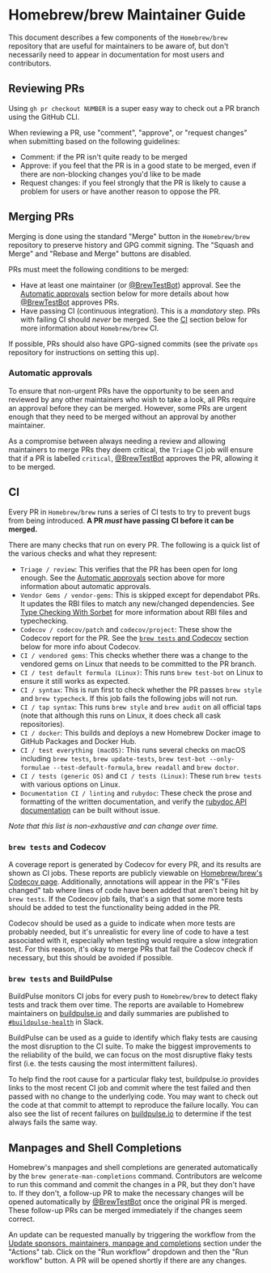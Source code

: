 # Homebrew/brew Maintainer Guide

This document describes a few components of the `Homebrew/brew` repository that are useful for maintainers to be aware of, but don't necessarily need to appear in documentation for most users and contributors.

## Reviewing PRs

Using `gh pr checkout NUMBER` is a super easy way to check out a PR branch using the GitHub CLI.

When reviewing a PR, use "comment", "approve", or "request changes" when submitting based on the following guidelines:

- Comment: if the PR isn't quite ready to be merged
- Approve: if you feel that the PR is in a good state to be merged, even if there are non-blocking changes you'd like to be made
- Request changes: if you feel strongly that the PR is likely to cause a problem for users or have another reason to oppose the PR.

## Merging PRs

Merging is done using the standard "Merge" button in the `Homebrew/brew` repository to preserve history and GPG commit signing. The "Squash and Merge" and "Rebase and Merge" buttons are disabled.

PRs must meet the following conditions to be merged:

- Have at least one maintainer (or [@BrewTestBot](https://github.com/BrewTestBot)) approval. See the [Automatic approvals](#automatic-approvals) section below for more details about how [@BrewTestBot](https://github.com/BrewTestBot) approves PRs.
- Have passing CI (continuous integration). This is a _mandatory_ step. PRs with failing CI should _never_ be merged. See the [CI](#ci) section below for more information about `Homebrew/brew` CI.

If possible, PRs should also have GPG-signed commits (see the private `ops` repository for instructions on setting this up).

### Automatic approvals

To ensure that non-urgent PRs have the opportunity to be seen and reviewed by any other maintainers who wish to take a look, all PRs require an approval before they can be merged. However, some PRs are urgent enough that they need to be merged without an approval by another maintainer.

As a compromise between always needing a review and allowing maintainers to merge PRs they deem critical, the `Triage` CI job will ensure that if a PR is labelled `critical`, [@BrewTestBot](https://github.com/BrewTestBot) approves the PR, allowing it to be merged.

## CI

Every PR in `Homebrew/brew` runs a series of CI tests to try to prevent bugs from being introduced. **A PR _must_ have passing CI before it can be merged.**

There are many checks that run on every PR. The following is a quick list of the various checks and what they represent:

- `Triage / review`: This verifies that the PR has been open for long enough. See the [Automatic approvals](#automatic-approvals) section above for more information about automatic approvals.
- `Vendor Gems / vendor-gems`: This is skipped except for dependabot PRs. It updates the RBI files to match any new/changed dependencies. See [Type Checking With Sorbet](Typechecking.md) for more information about RBI files and typechecking.
- `Codecov / codecov/patch` and `codecov/project`: These show the Codecov report for the PR. See the [`brew tests` and Codecov](#brew-tests-and-codecov) section below for more info about Codecov.
- `CI / vendored gems`: This checks whether there was a change to the vendored gems on Linux that needs to be committed to the PR branch.
- `CI / test default formula (Linux)`: This runs `brew test-bot` on Linux to ensure it still works as expected.
- `CI / syntax`: This is run first to check whether the PR passes `brew style` and `brew typecheck`. If this job fails the following jobs will not run.
- `CI / tap syntax`: This runs `brew style` and `brew audit` on all official taps (note that although this runs on Linux, it does check all cask repositories).
- `CI / docker`: This builds and deploys a new Homebrew Docker image to GitHub Packages and Docker Hub.
- `CI / test everything (macOS)`: This runs several checks on macOS including `brew tests`, `brew update-tests`, `brew test-bot --only-formulae --test-default-formula`, `brew readall` and `brew doctor`.
- `CI / tests (generic OS)` and `CI / tests (Linux)`: These run `brew tests` with various options on Linux.
- `Documentation CI / linting` and `rubydoc`: These check the prose and formatting of the written documentation, and verify the [rubydoc API documentation](https://rubydoc.brew.sh) can be built without issue.

_Note that this list is non-exhaustive and can change over time._

### `brew tests` and Codecov

A coverage report is generated by Codecov for every PR, and its results are shown as CI jobs. These reports are publicly viewable on [Homebrew/brew's Codecov page](https://app.codecov.io/gh/Homebrew/brew). Additionally, annotations will appear in the PR's "Files changed" tab where lines of code have been added that aren't being hit by `brew tests`. If the Codecov job fails, that's a sign that some more tests should be added to test the functionality being added in the PR.

Codecov should be used as a guide to indicate when more tests are probably needed, but it's unrealistic for every line of code to have a test associated with it, especially when testing would require a slow integration test. For this reason, it's okay to merge PRs that fail the Codecov check if necessary, but this should be avoided if possible.

### `brew tests` and BuildPulse

BuildPulse monitors CI jobs for every push to `Homebrew/brew` to detect flaky tests and track them over time. The reports are available to Homebrew maintainers on [buildpulse.io](https://app.buildpulse.io/@Homebrew) and daily summaries are published to [`#buildpulse-health`](https://machomebrew.slack.com/archives/C0268BSJBJ8) in Slack.

BuildPulse can be used as a guide to identify which flaky tests are causing the most disruption to the CI suite. To make the biggest improvements to the reliability of the build, we can focus on the most disruptive flaky tests first (i.e. the tests causing the most intermittent failures).

To help find the root cause for a particular flaky test, buildpulse.io provides links to the most recent CI job and commit where the test failed and then passed with no change to the underlying code. You may want to check out the code at that commit to attempt to reproduce the failure locally. You can also see the list of recent failures on [buildpulse.io](https://app.buildpulse.io/@Homebrew) to determine if the test always fails the same way.

## Manpages and Shell Completions

Homebrew's manpages and shell completions are generated automatically by the `brew generate-man-completions` command. Contributors are welcome to run this command and commit the changes in a PR, but they don't have to. If they don't, a follow-up PR to make the necessary changes will be opened automatically by [@BrewTestBot](https://github.com/BrewTestBot) once the original PR is merged. These follow-up PRs can be merged immediately if the changes seem correct.

An update can be requested manually by triggering the workflow from the [Update sponsors, maintainers, manpage and completions](https://github.com/Homebrew/brew/actions/workflows/sponsors-maintainers-man-completions.yml) section under the "Actions" tab. Click on the "Run workflow" dropdown and then the "Run workflow" button. A PR will be opened shortly if there are any changes.
